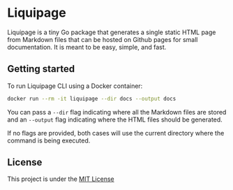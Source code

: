 # Liquipage
Liquipage is a tiny Go package that generates a single static HTML page from Markdown files that can be hosted on Github pages for small documentation. It is meant to be easy, simple, and fast.

## Getting started
To run Liquipage CLI using a Docker container:

```bash
docker run --rm -it liquipage --dir docs --output docs
```

You can pass a `--dir` flag indicating where all the Markdown files are stored and an `--output` flag indicating where the HTML files should be generated. 

If no flags are provided, both cases will use the current directory where the command is being executed.

## License
This project is under the [MIT License](https://github.com/ecorreiax/liquipage/blob/main/LICENSE)